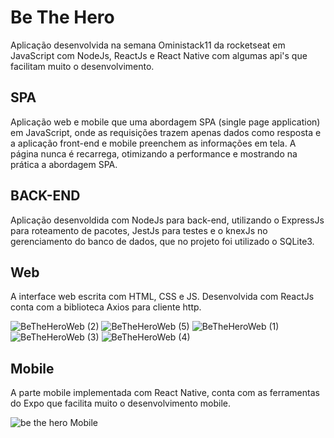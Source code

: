 # Be The Hero


Aplicação desenvolvida na semana Oministack11 da rocketseat em JavaScript com NodeJs, ReactJs e React Native com algumas api's que facilitam muito o desenvolvimento.

## SPA
Aplicação web e mobile que uma abordagem SPA (single page application) em JavaScript, onde as requisições trazem apenas dados como resposta e a aplicação front-end e mobile preenchem as informações em tela. A página nunca é recarrega, otimizando a performance e mostrando na prática a abordagem SPA.

## BACK-END
Aplicação desenvoldida com NodeJs para back-end, utilizando o ExpressJs para roteamento de pacotes, JestJs para testes e o knexJs no gerenciamento do banco de dados, que no projeto foi utilizado o SQLite3.

## Web
A interface web escrita com HTML, CSS e JS. Desenvolvida com ReactJs conta com a biblioteca Axios para cliente http.

![BeTheHeroWeb (2)](https://user-images.githubusercontent.com/59884552/78301409-65236880-750f-11ea-866a-44cd1a01418f.png)
![BeTheHeroWeb (5)](https://user-images.githubusercontent.com/59884552/78301396-62287800-750f-11ea-806c-2196de2987fc.png)
![BeTheHeroWeb (1)](https://user-images.githubusercontent.com/59884552/78301402-63f23b80-750f-11ea-8534-82c2ca0a6ac7.png)
![BeTheHeroWeb (3)](https://user-images.githubusercontent.com/59884552/78301415-66ed2c00-750f-11ea-8611-499e65a2f865.png)
![BeTheHeroWeb (4)](https://user-images.githubusercontent.com/59884552/78301417-68b6ef80-750f-11ea-9d1b-1410d2082fba.png)


## Mobile
A parte mobile implementada com React Native, conta com as ferramentas do Expo que facilita muito o desenvolvimento mobile.

![be the hero Mobile](https://user-images.githubusercontent.com/59884552/78300832-86378980-750e-11ea-8b18-77962a9ef434.gif)
